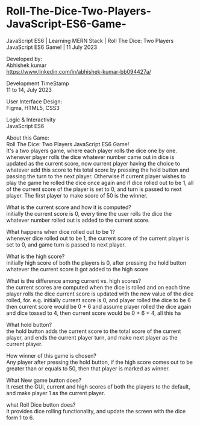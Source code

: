 # Roll-The-Dice-Two-Players-JavaScript-ES6-Game-
JavaScript ES6 | Learning MERN Stack | Roll The Dice: Two Players JavaScript ES6 Game! | 11 July 2023

Developed by:\
Abhishek kumar\
https://www.linkedin.com/in/abhishek-kumar-bb094427a/

Development TimeStamp\
11 to 14, July 2023

User Interface Design:\
Figma, HTML5, CSS3

Logic & Interactivity\
JavaScript ES6

About this Game:\
Roll The Dice: Two Players JavaScript ES6 Game!\
It's a two players game, where each player rolls the dice one by one. whenever player rolls the dice whatever number came out in dice is updated as the current score, now current player having the choice to whatever add this score to his total score by pressing the hold button and passing the turn to the next player. Otherwise if current player wishes to play the game he rolled the dice once again and if dice rolled out to be 1, all of the current score of the player is set to 0, and turn is passed to next player. The first player to make score of 50 is the winner.

What is the current score and how it is computed?\
initially the current score is 0, every time the user rolls the dice the whatever number rolled out is added to the current score.

What happens when dice rolled out to be 1?\
whenever dice rolled out to be 1, the current score of the current player is set to 0, and game turn is passed to next player.

What is the high score?\
initially high score of both the players is 0, after pressing the hold button whatever the current score it got added to the high score

What is the difference among current vs. high scores?\
the current scores are computed when the dice is rolled and on each time player rolls the dice current score is updated with the new value of the dice rolled, for. e.g. 
initially current score is 0, and player rolled the dice to be 6
then current score would be 0 + 6 and assume player rolled the dice again and dice tossed to 4, then 
current score would be 0 + 6 + 4, all this ha

What hold button?\
the hold button adds the current score to the total score of the current player, and ends the current player turn, and make next player as the current player.

How winner of this game is chosen?\
Any player after pressing the hold button, if the high score comes out to be greater than or equals to 50, then that player is marked as winner.

What New game button does?\
It reset the GUI, current and high scores of both the players to the default, and make player 1 as the current player.

what Roll Dice button does?\
It provides dice rolling functionality, and update the screen with the dice form 1 to 6.
